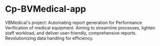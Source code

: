 # Cp-BVMedical-app
VBMedical's project: Automating report generation for Performance Verification of medical equipment. Aiming to streamline processes, lighten staff workload, and deliver user-friendly, comprehensive reports. Revolutionizing data handling for efficiency.
